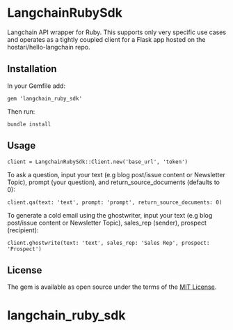 # LangchainRubySdk

Langchain API wrapper for Ruby. This supports only very specific use cases and operates as a tightly coupled client for a Flask app hosted on the hostari/hello-langchain repo.

## Installation

In your Gemfile add: 

    gem 'langchain_ruby_sdk'
    
Then run: 

    bundle install

## Usage

    client = LangchainRubySdk::Client.new('base_url', 'token')
    
To ask a question, input your text (e.g blog post/issue content or Newsletter Topic), prompt (your question), and return_source_documents (defaults to 0): 

    client.qa(text: 'text', prompt: 'prompt', return_source_documents: 0)

To generate a cold email using the ghostwriter, input your text (e.g blog post/issue content or Newsletter Topic), sales_rep (sender), prospect (recipient): 

    client.ghostwrite(text: 'text', sales_rep: 'Sales Rep', prospect: 'Prospect')

## License

The gem is available as open source under the terms of the [MIT License](https://opensource.org/licenses/MIT).
# langchain_ruby_sdk
